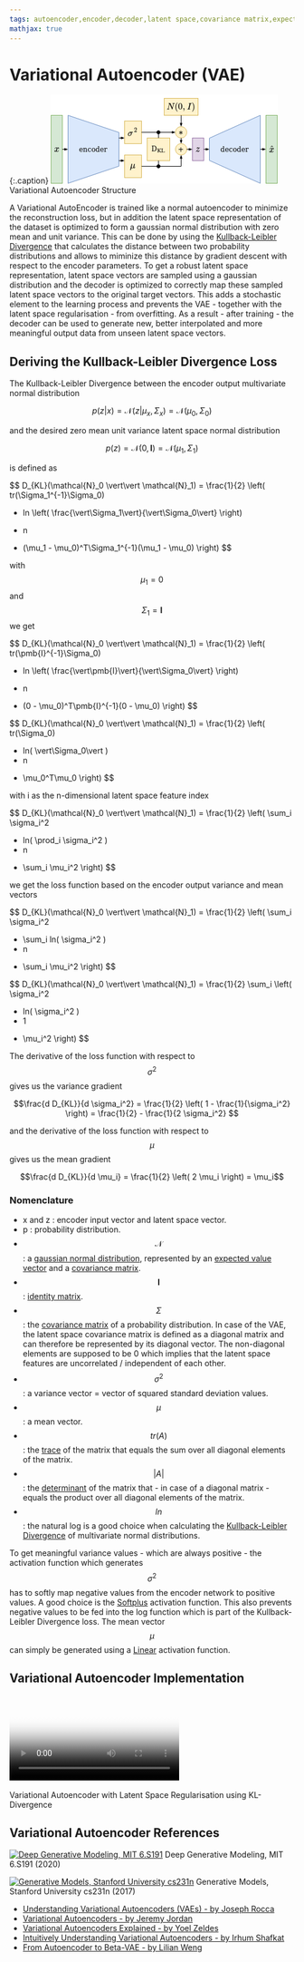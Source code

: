 ```yaml
---
tags: autoencoder,encoder,decoder,latent space,covariance matrix,expected value,gaussian distribution,Kullback-Leibler Divergence,latent features,dimensionality reduction,reconstruction
mathjax: true
---
```

# Variational Autoencoder (VAE)

{:.caption}
![Variational Autoencoder](assets/images/variational_autoencoder.png)
Variational Autoencoder Structure

A Variational AutoEncoder is trained like a normal autoencoder to minimize the reconstruction loss, but in addition the latent space representation of the dataset is optimized to form a gaussian normal distribution with zero mean and unit variance. This can be done by using the [Kullback-Leibler Divergence](https://en.wikipedia.org/wiki/Kullback%E2%80%93Leibler_divergence#Multivariate_normal_distributions) that calculates the distance between two probability distributions and allows to miminize this distance by gradient descent with respect to the encoder parameters. To get a robust latent space representation, latent space vectors are sampled using a gaussian distribution and the decoder is optimized to correctly map these sampled latent space vectors to the original target vectors. This adds a stochastic element to the learning process and prevents the VAE - together with the latent space regularisation - from overfitting. As a result - after training - the decoder can be used to generate new, better interpolated and more meaningful output data from unseen latent space vectors.

## Deriving the Kullback-Leibler Divergence Loss

The Kullback-Leibler Divergence between the encoder output multivariate normal distribution

$$p(z \vert x) = \mathcal{N}(z \vert \mu_x, \Sigma_x) = \mathcal{N}(\mu_0, \Sigma_0)$$

and the desired zero mean unit variance latent space normal distribution

$$p(z) = \mathcal{N}(0, \pmb{I}) = \mathcal{N}(\mu_1, \Sigma_1)$$

is defined as

$$
D_{KL}(\mathcal{N}_0 \vert\vert \mathcal{N}_1) = \frac{1}{2} \left(
tr(\Sigma_1^{-1}\Sigma_0)
+ ln \left( \frac{\vert\Sigma_1\vert}{\vert\Sigma_0\vert} \right)
- n
+ (\mu_1 - \mu_0)^T\Sigma_1^{-1}(\mu_1 - \mu_0)
\right)
$$

with $$\mu_1 = 0$$ and $$\Sigma_1 = \pmb{I}$$ we get

$$
D_{KL}(\mathcal{N}_0 \vert\vert \mathcal{N}_1) = \frac{1}{2} \left(
tr(\pmb{I}^{-1}\Sigma_0)
+ ln \left( \frac{\vert\pmb{I}\vert}{\vert\Sigma_0\vert} \right)
- n
+ (0 - \mu_0)^T\pmb{I}^{-1}(0 - \mu_0)
\right)
$$

$$
D_{KL}(\mathcal{N}_0 \vert\vert \mathcal{N}_1) = \frac{1}{2} \left(
tr(\Sigma_0)
- ln( \vert\Sigma_0\vert )
- n
+ \mu_0^T\mu_0
\right)
$$

with i as the n-dimensional latent space feature index

$$
D_{KL}(\mathcal{N}_0 \vert\vert \mathcal{N}_1) = \frac{1}{2} \left(
\sum_i \sigma_i^2
- ln( \prod_i \sigma_i^2 )
- n
+ \sum_i \mu_i^2
\right)
$$

we get the loss function based on the encoder output variance and mean vectors

$$
D_{KL}(\mathcal{N}_0 \vert\vert \mathcal{N}_1) = \frac{1}{2} \left(
\sum_i \sigma_i^2
- \sum_i ln( \sigma_i^2 )
- n
+ \sum_i \mu_i^2
\right)
$$

$$
D_{KL}(\mathcal{N}_0 \vert\vert \mathcal{N}_1) = \frac{1}{2}
\sum_i \left( \sigma_i^2
- ln( \sigma_i^2 )
- 1
+ \mu_i^2
\right)
$$

The derivative of the loss function with respect to $$\sigma^2$$ gives us the variance gradient

$$\frac{d D_{KL}}{d \sigma_i^2} = \frac{1}{2} \left( 1 - \frac{1}{\sigma_i^2} \right)
= \frac{1}{2} - \frac{1}{2 \sigma_i^2} $$

and the derivative of the loss function with respect to $$\mu$$ gives us the mean gradient

$$\frac{d D_{KL}}{d \mu_i} = \frac{1}{2} \left( 2 \mu_i \right) = \mu_i$$

### Nomenclature

- x and z : encoder input vector and latent space vector.
- p : probability distribution.
- $$\mathcal{N}$$ : a [gaussian normal distribution](https://en.wikipedia.org/wiki/Normal_distribution), represented by an [expected value vector](https://en.wikipedia.org/wiki/Expected_value) and a [covariance matrix](https://en.wikipedia.org/wiki/Covariance_matrix).
- $$\pmb{I}$$ : [identity matrix](https://en.wikipedia.org/wiki/Identity_matrix).
- $$\Sigma$$ : the [covariance matrix](https://en.wikipedia.org/wiki/Covariance_matrix) of a probability distribution. In case of the VAE, the latent space covariance matrix is defined as a diagonal matrix and can therefore be represented by its diagonal vector. The non-diagonal elements are supposed to be 0 which implies that the latent space features are uncorrelated / independent of each other.
- $$\sigma^2$$ : a variance vector = vector of squared standard deviation values.
- $$\mu$$ : a mean vector.
- $$tr(A)$$ : the [trace](https://en.wikipedia.org/wiki/Trace_(linear_algebra)) of the matrix that equals the sum over all diagonal elements of the matrix.
- $$\vert A \vert$$ : the [determinant](https://en.wikipedia.org/wiki/Determinant) of the matrix that - in case of a diagonal matrix - equals the product over all diagonal elements of the matrix.
- $$ln$$ : the natural log is a good choice when calculating the [Kullback-Leibler Divergence](https://en.wikipedia.org/wiki/Kullback%E2%80%93Leibler_divergence#Multivariate_normal_distributions) of multivariate normal distributions.

To get meaningful variance values - which are always positive - the activation function which generates $$\sigma^2$$ has to softly map negative values from the encoder network to positive values. A good choice is the [Softplus](numpy-neural-network/blob/master/Softplus.ipynb) activation function. This also prevents negative values to be fed into the log function which is part of the Kullback-Leibler Divergence loss.
The mean vector $$\mu$$ can simply be generated using a [Linear](https://github.com/maideas/numpy-neural-network/blob/master/Linear.ipynb) activation function.

## Variational Autoencoder Implementation

<div class="video">
<video controls poster="/assets/videos/variational_autoencoder_four_classes.png">
  <source src="/assets/videos/variational_autoencoder_four_classes.webm" type="video/webm">
  <source src="/assets/videos/variational_autoencoder_four_classes.ogv" type="video/ogg">
  <source src="/assets/videos/variational_autoencoder_four_classes.mp4" type="video/mp4">
</video>
<p>Variational Autoencoder with Latent Space Regularisation using KL-Divergence</p>
</div>

## Variational Autoencoder References

[![Deep Generative Modeling, MIT 6.S191](https://img.youtube.com/vi/rZufA635dq4/0.jpg)](https://www.youtube.com/watch?v=rZufA635dq4)
Deep Generative Modeling, MIT 6.S191 (2020)

[![Generative Models, Stanford University cs231n](https://img.youtube.com/vi/5WoItGTWV54/0.jpg)](https://www.youtube.com/watch?v=5WoItGTWV54)
Generative Models, Stanford University cs231n (2017)

- [Understanding Variational Autoencoders (VAEs) - by Joseph Rocca](https://towardsdatascience.com/understanding-variational-autoencoders-vaes-f70510919f73)
- [Variational Autoencoders - by Jeremy Jordan](https://www.jeremyjordan.me/variational-autoencoders/)
- [Variational Autoencoders Explained - by Yoel Zeldes](https://anotherdatum.com/vae.html)
- [Intuitively Understanding Variational Autoencoders - by Irhum Shafkat](https://towardsdatascience.com/intuitively-understanding-variational-autoencoders-1bfe67eb5daf)
- [From Autoencoder to Beta-VAE - by Lilian Weng](https://lilianweng.github.io/lil-log/2018/08/12/from-autoencoder-to-beta-vae.html)

